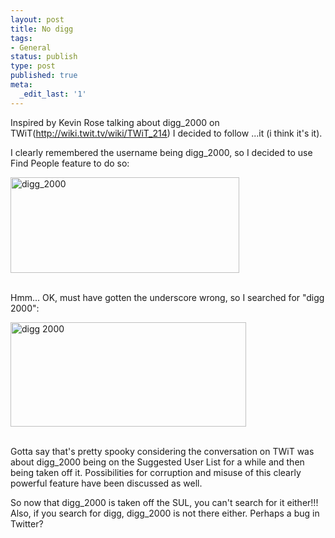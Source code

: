```yaml
---
layout: post
title: No digg
tags:
- General
status: publish
type: post
published: true
meta:
  _edit_last: '1'
---
```

Inspired by Kevin Rose talking about digg_2000 on TWiT(<a href="http://wiki.twit.tv/wiki/TWiT_214">http://wiki.twit.tv/wiki/TWiT_214</a>) I decided to follow ...it (i think it's it).

I clearly remembered the username being digg_2000, so I decided to use Find People feature to do so:

<a href="http://www.somethingorothersoft.com/wp-content/uploads/2009/10/digg_2000.png"><img src="http://www.somethingorothersoft.com/wp-content/uploads/2009/10/digg_2000.png" alt="digg_2000" title="digg_2000" width="366" height="153" class="alignnone size-full wp-image-119" /></a><br /><br />

Hmm... OK, must have gotten the underscore wrong, so I searched for "digg 2000":

<a href="http://www.somethingorothersoft.com/wp-content/uploads/2009/10/digg-2000.png"><img src="http://www.somethingorothersoft.com/wp-content/uploads/2009/10/digg-2000.png" alt="digg 2000" title="digg 2000" width="377" height="167" class="alignnone size-full wp-image-119" /></a><br/><br/>

Gotta say that's pretty spooky considering the conversation on TWiT was about digg_2000 being on the Suggested User List for a while and then being taken off it. Possibilities for corruption and misuse of this clearly powerful feature have been discussed as well.

So now that digg_2000 is taken off the SUL, you can't search for it either!!! Also, if you search for digg, digg_2000 is not there either. Perhaps a bug in Twitter? 
